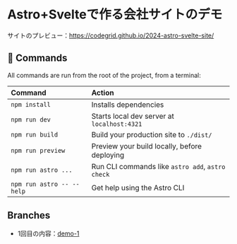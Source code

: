 # Astro+Svelteで作る会社サイトのデモ

サイトのプレビュー：https://codegrid.github.io/2024-astro-svelte-site/

## 🧞 Commands

All commands are run from the root of the project, from a terminal:

| Command                   | Action                                           |
| :------------------------ | :----------------------------------------------- |
| `npm install`             | Installs dependencies                            |
| `npm run dev`             | Starts local dev server at `localhost:4321`      |
| `npm run build`           | Build your production site to `./dist/`          |
| `npm run preview`         | Preview your build locally, before deploying     |
| `npm run astro ...`       | Run CLI commands like `astro add`, `astro check` |
| `npm run astro -- --help` | Get help using the Astro CLI                     |

## Branches

- 1回目の内容：[demo-1](https://github.com/codegrid/2024-astro-svelte-site/tree/demo-1)
